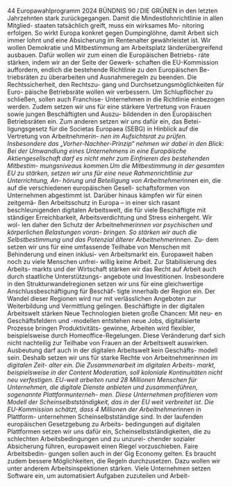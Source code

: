 44
Europawahlprogramm 2024
BÜNDNIS 90 / DIE GRÜNEN 
in den letzten Jahrzehnten stark zurückgegangen. 
Damit die Mindestlohnrichtlinie in allen Mitglied-
staaten tatsächlich greift, muss ein wirksames Mo-
nitoring erfolgen. So wirkt Europa konkret gegen 
Dumpinglöhne, damit Arbeit sich immer lohnt und 
eine Absicherung im Rentenalter gewährleistet ist.
Wir wollen Demokratie und Mitbestimmung am 
Arbeitsplatz länderübergreifend ausbauen. Dafür 
wollen wir zum einen die Europäischen Betriebs-
räte stärken, indem wir an der Seite der Gewerk-
schaften die EU-Kommission auffordern, endlich 
die bestehende Richtlinie zu den Europäischen Be-
triebsräten zu überarbeiten und Ausnahmeregeln 
zu beenden. Die Rechtssicherheit, den Rechtszu-
gang und Durchsetzungsmöglichkeiten für Euro-
päische Betriebsräte wollen wir verbessern. Um 
Schlupflöcher zu schließen, sollen auch Franchise-
Unternehmen in die Richtlinie einbezogen werden. 
Zudem setzen wir uns für eine stärkere Vertretung 
von Frauen sowie jungen Beschäftigten und Auszu-
bildenden in den Europäischen Betriebsräten ein.
Zum anderen setzen wir uns dafür ein, das Betei-
ligungsgesetz für die Societas Europaea (SEBG) in 
Hinblick auf die Vertretung von Arbeitnehmer*in-
nen im Aufsichtsrat zu prüfen. Insbesondere das 
„Vorher-Nachher-Prinzip“ nehmen wir dabei in den 
Blick: Bei der Umwandlung eines Unternehmens in 
eine Europäische Aktiengesellschaft darf es nicht 
mehr zum Einfrieren des bestehenden Mitbestim-
mungsniveaus kommen.Um die Mitbestimmung 
in der gesamten EU zu stärken, setzen wir uns für 
eine neue Rahmenrichtlinie zur Unterrichtung, An-
hörung und Beteiligung von Arbeitnehmer*innen 
ein, die auf die verschiedenen europäischen Gesell-
schaftsformen von Unternehmen abgestimmt ist.
Darüber hinaus kämpfen wir für einen zeitgemä-
ßen Arbeitsschutz in Europa – in einer sich rasant 
beschleunigenden digitalen Arbeitswelt, die für 
viele Beschäftigte mit ständiger Erreichbarkeit, 
Arbeitsverdichtung und Stress einhergeht. Wir wol-
len daher den Schutz der Arbeitnehmer*innen vor 
psychischen und körperlichen Belastungen voran-
bringen. So stärken wir auch die Selbstbestimmung 
und das Potenzial älterer Arbeitnehmer*innen. Zu-
dem setzen wir uns für eine umfassende Teilhabe 
von Menschen mit Behinderung und einen inklusi-
ven Arbeitsmarkt ein.
Europaweit haben noch zu viele Menschen unfrei-
willig keine Arbeit. Zur Stabilisierung des Arbeits-
markts und der Wirtschaft stärken wir das Recht 
auf Arbeit auch durch staatliche Unterstützungs-
angebote und Investitionen. Insbesondere in den 
Strukturwandelregionen setzen wir uns für eine 
gleichwertige Anschlussbeschäftigung für Beschäf-
tigte innerhalb der Region ein. Der Wandel dieser 
Regionen wird nur mit verlässlichen Angeboten zur 
Weiterbildung und Vermittlung gelingen.
Beschäftigte in der digitalen Arbeitswelt 
stärken
Neue Technologien bieten große Chancen: Mit neu-
en Geschäftsfeldern und -modellen entstehen neue 
Jobs, digitalisierte Prozesse bringen Produktivitäts-
gewinne, Arbeiten wird flexibler, beispielsweise 
durch Homeoffice-Regelungen. Diese Veränderung 
darf sich nicht nachteilig zur Teilhabe von Frauen 
an der Arbeitswelt auswirken. Ausbeutung darf 
auch in der digitalen Arbeitswelt kein Geschäfts-
modell sein. Deshalb setzen wir uns für starke 
Rechte von Arbeitnehmer*innen im digitalen Zeit-
alter ein. Die Zusammenarbeit im digitalen Arbeits-
markt, beispielsweise in der Content Moderation, 
soll koloniale Kontinuitäten nicht neu verfestigen.
EU-weit arbeiten rund 28 Millionen Menschen für 
Unternehmen, die digitale Dienste anbieten und 
zusammenführen, sogenannte Plattformunterneh-
men. Diese Unternehmen profitieren vom Modell 
der Scheinselbstständigkeit, das in der EU weit 
verbreitet ist. Die EU-Kommission schätzt, dass 4 
Millionen der Arbeitnehmer*innen in Plattform-
unternehmen Scheinselbstständige sind. In der 
laufenden europäischen Gesetzgebung zu Arbeits-
bedingungen auf digitalen Plattformen setzen wir 
uns dafür ein, Scheinselbstständigkeiten, die zu 
schlechten Arbeitsbedingungen und zu unzurei-
chender sozialer Absicherung führen, europaweit 
einen Riegel vorzuschieben. Faire Arbeitsbedin-
gungen sollen auch in der Gig Economy gelten. Es 
braucht zudem bessere Möglichkeiten, die Regeln 
durchzusetzen. Dazu wollen wir unter anderem 
Arbeitsinspektionen stärken.
Viele Unternehmen setzen Software ein, um 
automatisiert Aufgaben zuzuteilen und Arbeit-
